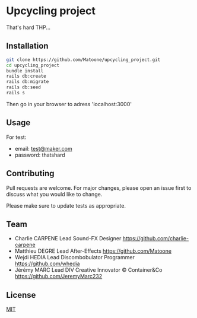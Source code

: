# Upcycling project

That's hard THP...

## Installation


```bash
git clone https://github.com/Matoone/upcycling_project.git
cd upcycling_project
bundle install
rails db:create
rails db:migrate
rails db:seed
rails s
```

Then go in your browser to adress 'localhost:3000'


## Usage

For test:

  - email: test@maker.com
  - password: thatshard


## Contributing
Pull requests are welcome. For major changes, please open an issue first to discuss what you would like to change.

Please make sure to update tests as appropriate.

## Team
- Charlie CARPENE   Lead Sound-FX Designer                        https://github.com/charlie-carpene
- Matthieu DEGRE    Lead After-Effects                            https://github.com/Matoone
- Wejdi HEDIA       Lead Discombobulator Programmer               https://github.com/whedia
- Jérémy MARC       Lead DIV Creative Innovator © Container&Co  https://github.com/JeremyMarc232


## License
[MIT](https://choosealicense.com/licenses/mit/)



